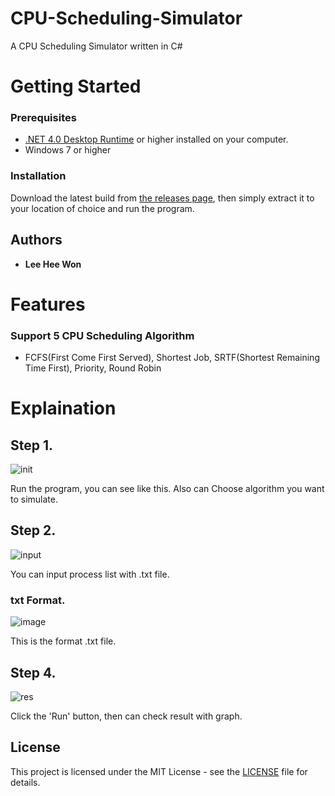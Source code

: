 # CPU-Scheduling-Simulator
A CPU Scheduling Simulator written in C#

# Getting Started

### Prerequisites
- [.NET 4.0 Desktop Runtime](https://dotnet.microsoft.com/download/dotnet-framework/net40) or higher installed on your computer.
- Windows 7 or higher

### Installation

Download the latest build from [the releases page](https://github.com/ImMoa/CPU-Scheduling-Simulator/releases), then simply extract it to your location of choice and run the program.

## Authors

* **Lee Hee Won**


# Features

### Support 5 CPU Scheduling Algorithm

- FCFS(First Come First Served), Shortest Job, SRTF(Shortest Remaining Time First), Priority, Round Robin

# Explaination

## Step 1.
![init](https://user-images.githubusercontent.com/83941587/119228651-ee9c5c80-bb4e-11eb-9c18-c2aedb53f162.png)

Run the program, you can see like this.
Also can Choose algorithm you want to simulate.

## Step 2.
![input](https://user-images.githubusercontent.com/83941587/119228683-1ab7dd80-bb4f-11eb-929b-2c2825dc0a35.png)

You can input process list with .txt file.

### txt Format.
![image](https://user-images.githubusercontent.com/83941587/119228673-0ffd4880-bb4f-11eb-8423-d7f62df49f6b.png)

This is the format .txt file.

## Step 4.
![res](https://user-images.githubusercontent.com/83941587/119228700-34f1bb80-bb4f-11eb-83e8-b1255c511d10.png)

Click the 'Run' button, then can check result with graph.


## License

This project is licensed under the MIT License - see the [LICENSE](LICENSE) file for details.
